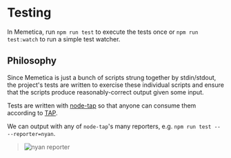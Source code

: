 # Testing

In Memetica, run `npm run test` to execute the tests once or
`npm run test:watch` to run a simple test watcher.

## Philosophy

Since Memetica is just a bunch of scripts strung together by stdin/stdout,
the project's tests are written to exercise these individual scripts and ensure
that the scripts produce reasonably-correct output given some input.

Tests are written with [node-tap](https://github.com/tapjs/node-tap) so that
anyone can consume them according to [TAP](https://testanything.org/).

We can output with any of `node-tap`'s many reporters,
e.g. `npm run test -- --reporter=nyan`.

> ![nyan reporter](https://cloud.githubusercontent.com/assets/197309/13726939/8b7d1444-e8ab-11e5-9a45-f5fac79ca0f3.png)
